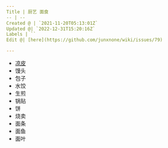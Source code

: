 ```yaml
---
Title | 厨艺 面食
-- | --
Created @ | `2021-11-20T05:13:01Z`
Updated @| `2022-12-31T15:20:16Z`
Labels | ``
Edit @| [here](https://github.com/junxnone/wiki/issues/79)

---
```


- [凉皮](/凉皮)
- 馒头
- 包子
- 水饺
- 生煎
- 锅贴
- 饼
- 烧卖
- 面条
- 面鱼
- 面叶

